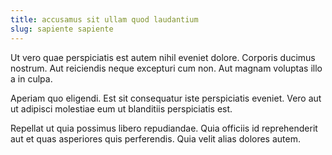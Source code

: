 ```yaml
---
title: accusamus sit ullam quod laudantium
slug: sapiente sapiente
---
```


Ut vero quae perspiciatis est autem nihil eveniet dolore. Corporis ducimus nostrum. Aut reiciendis neque excepturi cum non. Aut magnam voluptas illo a in culpa.

Aperiam quo eligendi. Est sit consequatur iste perspiciatis eveniet. Vero aut ut adipisci molestiae eum ut blanditiis perspiciatis est.

Repellat ut quia possimus libero repudiandae. Quia officiis id reprehenderit aut et quas asperiores quis perferendis. Quia velit alias dolores autem.
